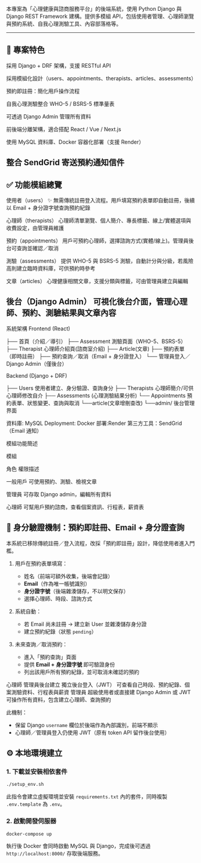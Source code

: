 
本專案為「心理健康與諮商服務平台」的後端系統，使用 Python Django 與 Django REST Framework 建構。提供多模組 API，包括使用者管理、心理師瀏覽與預約系統、自我心理測驗工具、內容部落格等。

---

## 📌 專案特色

採用 Django + DRF 架構，支援 RESTful API

採用模組化設計（users、appointments、therapists、articles、assessments）

預約即註冊：簡化用戶操作流程

自我心理測驗整合 WHO-5 / BSRS-5 標準量表

可透過 Django Admin 管理所有資料

前後端分離架構，適合搭配 React / Vue / Next.js

使用 MySQL 資料庫、Docker 容器化部署（支援 Render）

整合 SendGrid 寄送預約通知信件
---

## ✅ 功能模組總覽

使用者（users）	✨ 無需傳統註冊登入流程。用戶填寫預約表單即自動註冊，後續以 Email + 身分證字號查詢預約紀錄

心理師（therapists）	心理師清單瀏覽、個人簡介、專長標籤、線上/實體選項與收費設定，由管理員維護

預約（appointments）	用戶可預約心理師，選擇諮詢方式(實體/線上)。管理員後台可查詢並確認／取消

測驗（assessments）	提供 WHO-5 與 BSRS-5 測驗，自動計分與分級，若風險高則建立臨時資料庫，可供預約時參考

文章（articles）	心理健康相關文章，支援分類與標籤，可由管理員建立與編輯

後台（Django Admin）	可視化後台介面，管理心理師、預約、測驗結果與文章內容
---

 系統架構
Frontend (React)


├── 首頁（介紹／導引）
├── Assessment 測驗頁面（WHO-5、BSRS-5）
├── Therapist 心理師介紹頁(諮商室介紹)
├── Article(文章)
├── 預約表單（即時註冊）
├── 預約查詢／取消（Email + 身分證登入）
└── 管理員登入／Django Admin（僅後台）


Backend (Django + DRF)

├── Users 使用者建立、身分驗證、查詢身分
├── Therapists 心理師簡介/可供心理師修改自介
├── Assessments (心理測驗結果分析)
└── Appointments 預約表單、狀態變更、查詢與取消
└──article(文章增刪查改)
└──admin/ 後台管理界面


資料庫: MySQL
Deployment: Docker
部署:Render 
第三方工具：SendGrid（Email 通知）

模組功能簡述

模組


角色         權限描述

一般用戶     可使用預約、測驗、檢視文章

管理員       可存取 Django admin，編輯所有資料

心理師       可幫用戶預約諮商，查看個案資訊、行程表，薪資表

## 🔐 身分驗證機制：預約即註冊、Email + 身分證查詢

本系統已移除傳統註冊／登入流程，改採「預約即註冊」設計，降低使用者進入門檻。

1. 用戶在預約表單填寫：
   - 姓名（前端可額外收集，後端會記錄）
   - **Email**（作為唯一帳號識別）
   - **身分證字號**（後端雜湊儲存，不以明文保存）
   - 選擇心理師、時段、諮詢方式

2. 系統自動：
   - 若 Email 尚未註冊 → 建立新 User 並雜湊儲存身分證
   - 建立預約紀錄（狀態 `pending`）

3. 未來查詢／取消預約：
   - 進入「預約查詢」頁面
   - 提供 **Email + 身分證字號** 即可驗證身份
   - 列出該用戶所有預約紀錄，並可取消未確認的預約

心理師	管理員後台建立	獨立後台登入（JWT）	可查看自己時段、預約紀錄、個案測驗資料、行程表與薪資
管理員	超級使用者或直接建	Django Admin 或 JWT	可操作所有資料，包含建立心理師、查詢預約

此機制：
- 保留 Django `username` 欄位於後端作為內部識別，前端不顯示
- 心理師／管理員登入仍使用 JWT（原有 token API 留作後台使用）


## ⚙️ 本地環境建立
### 1. 下載並安裝相依套件
```bash
./setup_env.sh
```
此指令會建立虛擬環境並安裝 `requirements.txt` 內的套件，同時複製 `.env.template` 為 `.env`。

### 2. 啟動開發伺服器
```bash
docker-compose up
```
執行後 Docker 會同時啟動 MySQL 與 Django，完成後可透過 `http://localhost:8000/` 存取後端服務。
